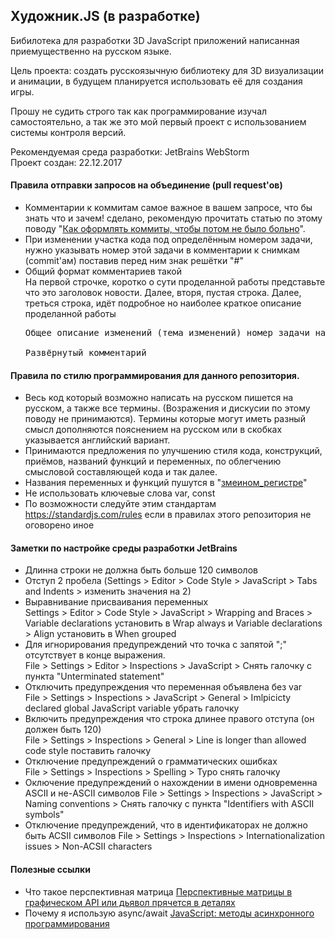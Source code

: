 ## Художник.JS (в разработке)
Бибилотека для разработки 3D JavaScript приложений написанная приемущественно на русском языке.

Цель проекта: создать русскоязычную библиотеку для 3D визуализации и анимации, в будущем планируется использовать её для
создания игры.

Прошу не судить строго так как программирование изучал самостоятельно, а так же это мой первый проект с использованием
системы контроля версий. 

Рекомендуемая среда разработки: JetBrains WebStorm<br>
Проект создан: 22.12.2017

#### Правила отправки запросов на объединение (pull request'ов)
- Комментарии к коммитам самое важное в вашем запросе, что бы знать что и зачем! сделано, рекомендую прочитать статью
  по этому поводу "<a href="https://habrahabr.ru/company/Voximplant/blog/276695/">Как оформлять коммиты, чтобы потом не
  было больно</a>".
- При изменении участка кода под определённым номером задачи, нужно указывать номер этой задачи в комментарии к снимкам
  (commit'ам) поставив перед ним знак решётки "#"
- Общий формат комментариев такой<br>
  На первой строчке, коротко о сути проделанной работы представьте что это заголовок новости. Далее, вторя, пустая
  строка. Далее, треться строка, идёт подробное но наиболее краткое описание проделанной работы<br>
  <pre>
  Общее описание изменений (тема изменений) номер задачи на GitHub

  Развёрнутый комментарий
  </pre>


#### Правила по стилю программирования для данного репозитория.
- Весь код который возможно написать на русском пишется на русском, а также все термины. (Возражения и дискусии по этому
  поводу не принимаются). Термины которые могут иметь разный смысл дополняются пояснением на русском или в скобках
  указывается английский вариант.
- Принимаются предложения по улучшению стиля кода, конструкций, приёмов, названий функций и переменных, по облегчению
  смысловой составляющей кода и так далее.
- Названия переменных и функций пушутся в "<a href="https://ru.wikipedia.org/wiki/Snake_case">змеином_регистре</a>"
- Не использовать ключевые слова var, const
- По возможности следуйте этим стандартам https://standardjs.com/rules если в правилах этого репозитория не оговорено
  иное

#### Заметки по настройке среды разработки JetBrains
- Длинна строки не должна быть больше 120 символов
- Отступ 2 пробела (Settings > Editor > Code Style > JavaScript > Tabs and Indents > изменить значения на 2)
- Выравнивание присваивания переменных<br>
  Settings > Editor > Code Style > JavaScript > Wrapping and Braces > Variable declarations установить в Wrap always и
  Variable declarations > Align установить в When grouped
- Для игнорирования предупреждений что точка с запятой ";" отсутствует в конце выражения.<br>
  File > Settings > Editor > Inspections > JavaScript > Снять галочку с пункта "Unterminated statement"
- Отключить предупреждения что переменная объявлена без var<br>
  File > Settings > Inspections > JavaScript > General > Imlpicicty declared global JavaScript variable убрать галочку
- Включить предупреждения что строка длинее правого отступа (он должен быть 120)<br>
  File > Settings > Inspections > General > Line is longer than allowed code style поставить галочку
- Отключение предупреждений о грамматических ошибках<br>
  File > Settings > Inspections > Spelling > Typo снять галочку
- Оключение предупреждений о нахождении в имени одновременна ASCII и не-ASCII символов
  File > Settings > Inspections > JavaScript > Naming conventions > Снять галочку с пункта "Identifiers with ASCII
  symbols"
- Отключение предупреждений, что в идентификаторах не должно быть ACSII символов
  File > Settings > Inspections > Internationalization issues > Non-ACSII characters
  
#### Полезные ссылки
- Что такое перспективная матрица 
<a href="https://habrahabr.ru/post/252771/">Перспективные матрицы в графическом API или дьявол прячется в деталях</a>
- Почему я использую async/await
<a href="https://habrahabr.ru/company/ruvds/blog/337662/">JavaScript: методы асинхронного программирования</a>
